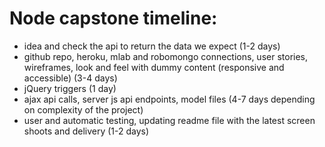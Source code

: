 # Node capstone timeline:
* idea and check the api to return the data we expect (1-2 days)
* github repo, heroku, mlab and robomongo connections, user stories, wireframes, look and feel with dummy content (responsive and accessible) (3-4 days)
* jQuery triggers (1 day)
* ajax api calls, server js api endpoints, model files (4-7 days depending on complexity of the project)
* user and automatic testing, updating readme file with the latest screen shoots and delivery (1-2 days)
